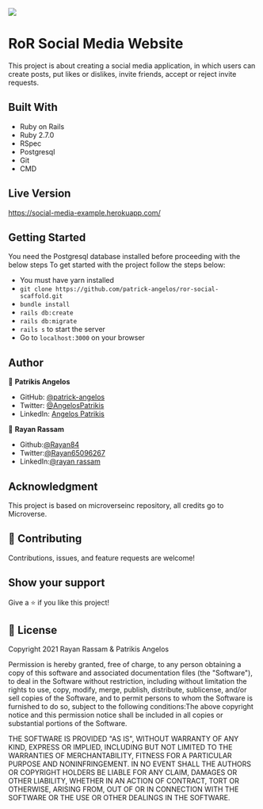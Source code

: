 ![](https://img.shields.io/badge/Microverse-blueviolet)

# RoR Social Media Website

This project is about creating a social media application, in which users can create posts, put likes or dislikes, invite friends, accept or reject invite requests. 

## Built With

- Ruby on Rails
- Ruby 2.7.0
- RSpec
- Postgresql
- Git
- CMD

## Live Version

https://social-media-example.herokuapp.com/

## Getting Started
You need the Postgresql database installed before proceeding with the below steps
To get started with the project follow the steps below:
- You must have yarn installed
- `git clone https://github.com/patrick-angelos/ror-social-scaffold.git`
- `bundle install`
- `rails db:create`
- `rails db:migrate`
- `rails s` to start the server
- Go to `localhost:3000` on your browser


## Author

👤 **Patrikis Angelos**

- GitHub: [@patrick-angelos](https://github.com/patrick-angelos)
- Twitter: [@AngelosPatrikis](https://twitter.com/AngelosPatrikis)
- LinkedIn: [Angelos Patrikis](https://www.linkedin.com/in/patrikis-angelos/)

👤 **Rayan Rassam**
- Github:[@Rayan84](https://github.com/Rayan84)
- Twitter:[@Rayan65096267](https://twitter.com/Rayan65096267)
- LinkedIn:[@rayan rassam](https://www.linkedin.com/in/rayan-rassam/) 

## Acknowledgment

This project is based on microverseinc repository, all credits go to Microverse. 


## 🤝 Contributing

Contributions, issues, and feature requests are welcome!

## Show your support

Give a ⭐️ if you like this project!

## 📝 License

Copyright 2021 Rayan Rassam & Patrikis Angelos

Permission is hereby granted, free of charge, to any person obtaining a copy of this software and associated documentation files (the "Software"), to deal in the Software without restriction, including without limitation the rights to use, copy, modify, merge, publish, distribute, sublicense, and/or sell copies of the Software, and to permit persons to whom the Software is furnished to do so, subject to the following conditions:The above copyright notice and this permission notice shall be included in all copies or substantial portions of the Software.

THE SOFTWARE IS PROVIDED "AS IS", WITHOUT WARRANTY OF ANY KIND, EXPRESS OR IMPLIED, INCLUDING BUT NOT LIMITED TO THE WARRANTIES OF MERCHANTABILITY, FITNESS FOR A PARTICULAR PURPOSE AND NONINFRINGEMENT. IN NO EVENT SHALL THE AUTHORS OR COPYRIGHT HOLDERS BE LIABLE FOR ANY CLAIM, DAMAGES OR OTHER LIABILITY, WHETHER IN AN ACTION OF CONTRACT, TORT OR OTHERWISE, ARISING FROM, OUT OF OR IN CONNECTION WITH THE SOFTWARE OR THE USE OR OTHER DEALINGS IN THE SOFTWARE.

